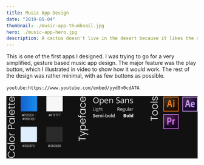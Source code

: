 ```yaml
---
title: Music App Design
date: "2019-05-04"
thumbnail: ./music-app-thumbnail.jpg
hero: ./music-app-hero.jpg
description: A cactus doesn't live in the desert because it likes the desert; it lives there because the desert hasn't killed it yet.
---
```


This is one of the first apps I designed. I was trying to go for a very simplified, gesture based music app design. The major feature was the play button, which I illustrated in video to show how it would work. The rest of the design was rather minimal, with as few buttons as possible.

`youtube:https://www.youtube.com/embed/yyd0n0cdA7A`

![music app colors](./music-app-colors.jpg)
